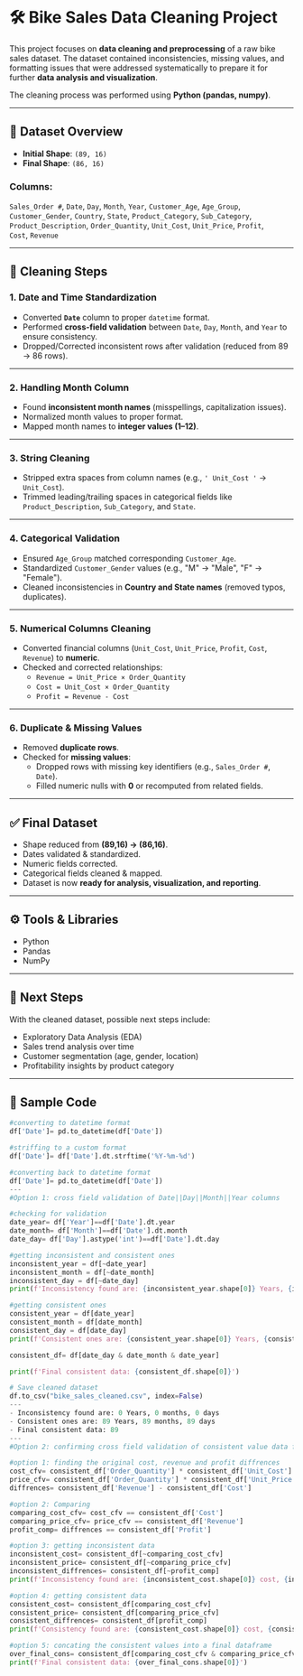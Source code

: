 # 🛠️ Bike Sales Data Cleaning Project

This project focuses on **data cleaning and preprocessing** of a raw bike sales dataset. The dataset contained inconsistencies, missing values, and formatting issues that were addressed systematically to prepare it for further **data analysis and visualization**.

The cleaning process was performed using **Python (pandas, numpy)**.

---

## 📂 Dataset Overview

- **Initial Shape**: `(89, 16)`  
- **Final Shape**: `(86, 16)`

### Columns:
`Sales_Order #`, `Date`, `Day`, `Month`, `Year`, `Customer_Age`, `Age_Group`,  
`Customer_Gender`, `Country`, `State`, `Product_Category`, `Sub_Category`,  
`Product_Description`, `Order_Quantity`, `Unit_Cost`, `Unit_Price`, `Profit`,  
`Cost`, `Revenue`

---

## 🧹 Cleaning Steps

### 1. Date and Time Standardization
- Converted **`Date`** column to proper `datetime` format.  
- Performed **cross-field validation** between `Date`, `Day`, `Month`, and `Year` to ensure consistency.  
- Dropped/Corrected inconsistent rows after validation (reduced from 89 → 86 rows).

---

### 2. Handling Month Column
- Found **inconsistent month names** (misspellings, capitalization issues).  
- Normalized month values to proper format.  
- Mapped month names to **integer values (1–12)**.

---

### 3. String Cleaning
- Stripped extra spaces from column names (e.g., `' Unit_Cost '` → `Unit_Cost`).  
- Trimmed leading/trailing spaces in categorical fields like `Product_Description`, `Sub_Category`, and `State`.

---

### 4. Categorical Validation
- Ensured `Age_Group` matched corresponding `Customer_Age`.  
- Standardized `Customer_Gender` values (e.g., "M" → "Male", "F" → "Female").  
- Cleaned inconsistencies in **Country and State names** (removed typos, duplicates).

---

### 5. Numerical Columns Cleaning
- Converted financial columns (`Unit_Cost`, `Unit_Price`, `Profit`, `Cost`, `Revenue`) to **numeric**.  
- Checked and corrected relationships:  
  - `Revenue = Unit_Price × Order_Quantity`  
  - `Cost = Unit_Cost × Order_Quantity`  
  - `Profit = Revenue - Cost`

---

### 6. Duplicate & Missing Values
- Removed **duplicate rows**.  
- Checked for **missing values**:  
  - Dropped rows with missing key identifiers (e.g., `Sales_Order #`, `Date`).  
  - Filled numeric nulls with **0** or recomputed from related fields.

---

## ✅ Final Dataset
- Shape reduced from **(89,16) → (86,16)**.  
- Dates validated & standardized.  
- Numeric fields corrected.  
- Categorical fields cleaned & mapped.  
- Dataset is now **ready for analysis, visualization, and reporting**.

---

## ⚙️ Tools & Libraries
- Python  
- Pandas  
- NumPy  

---

## 🚀 Next Steps
With the cleaned dataset, possible next steps include:  
- Exploratory Data Analysis (EDA)  
- Sales trend analysis over time  
- Customer segmentation (age, gender, location)  
- Profitability insights by product category  

---

## 📜 Sample Code

```python
#converting to datetime format
df['Date']= pd.to_datetime(df['Date'])

#striffing to a custom format
df['Date']= df['Date'].dt.strftime('%Y-%m-%d')

#converting back to datetime format
df['Date']= pd.to_datetime(df['Date'])
---
#Option 1: cross field validation of Date||Day||Month||Year columns

#checking for validation
date_year= df['Year']==df['Date'].dt.year
date_month= df['Month']==df['Date'].dt.month
date_day= df['Day'].astype('int')==df['Date'].dt.day

#getting inconsistent and consistent ones
inconsistent_year = df[~date_year]
inconsistent_month = df[~date_month]
inconsistent_day = df[~date_day]
print(f'Inconsistency found are: {inconsistent_year.shape[0]} Years, {inconsistent_month.shape[0]} months, {inconsistent_day.shape[0]} days')

#getting consistent ones
consistent_year = df[date_year]
consistent_month = df[date_month]
consistent_day = df[date_day]
print(f'Consistent ones are: {consistent_year.shape[0]} Years, {consistent_month.shape[0]} months, {consistent_day.shape[0]} days')

consistent_df= df[date_day & date_month & date_year]

print(f'Final consistent data: {consistent_df.shape[0]}')

# Save cleaned dataset
df.to_csv("bike_sales_cleaned.csv", index=False)
---
- Inconsistency found are: 0 Years, 0 months, 0 days
- Consistent ones are: 89 Years, 89 months, 89 days
- Final consistent data: 89
---
#Option 2: confirming cross field validation of consistent value data frame

#option 1: finding the original cost, revenue and profit diffrences
cost_cfv= consistent_df['Order_Quantity'] * consistent_df['Unit_Cost']
price_cfv= consistent_df['Order_Quantity'] * consistent_df['Unit_Price']
diffrences= consistent_df['Revenue'] - consistent_df['Cost']

#option 2: Comparing
comparing_cost_cfv= cost_cfv == consistent_df['Cost']
comparing_price_cfv= price_cfv == consistent_df['Revenue']
profit_comp= diffrences == consistent_df['Profit']

#option 3: getting inconsistent data
inconsistent_cost= consistent_df[~comparing_cost_cfv]
inconsistent_price= consistent_df[~comparing_price_cfv]
inconsistent_diffrences= consistent_df[~profit_comp]
print(f'Inconsistency found are: {inconsistent_cost.shape[0]} cost, {inconsistent_price.shape[0]} price, {inconsistent_diffrences.shape[0]} profit_diffrences')

#option 4: getting consistent data
consistent_cost= consistent_df[comparing_cost_cfv]
consistent_price= consistent_df[comparing_price_cfv]
consistent_diffrences= consistent_df[profit_comp]
print(f'Consistency found are: {consistent_cost.shape[0]} cost, {consistent_price.shape[0]} price, {consistent_diffrences.shape[0]} profit_diffrences')

#option 5: concating the consistent values into a final dataframe
over_final_cons= consistent_df[comparing_cost_cfv & comparing_price_cfv & profit_comp]
print(f'Final consistent data: {over_final_cons.shape[0]}')
```
